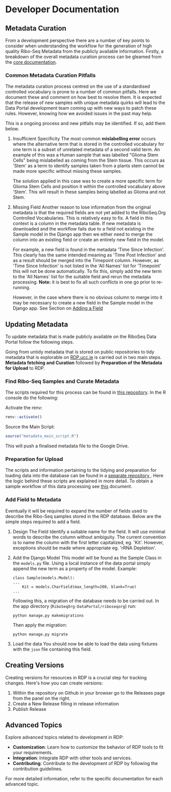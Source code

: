 # Developer Documentation

## Metadata Curation 
From a development perspective there are a number of key points to consider when understanding the workflow for the generation of high quality Ribo-Seq Metadata from the publicly available information. Firstly, a breakdown of the overall metadata curation process can be gleamed from the [core documentation](index.md). 

### Common Metadata Curation Pitfalls
The metadata curation process centred on the use of a standardised controlled vocabulary is prone to a number of common pitfalls. Here we document these and comment on how best to resolve them. It is expected that the release of new samples with unique metadata quirks will lead to the Data Portal development team coming up with new ways to patch these rules. However, knowing how we avoided issues in the past may help.

This is a ongoing process and new pitfalls may be identified. If so, add them below.

1. Insufficient Specificity
    The most common **mislabelling error** occurs where the alternative term that is stored in the controlled vocabulary for one term is a subset of unrelated metadata of a second valid term. An example of this was a Human sample that was labelled "Glioma Stem Cells" being mislabelled as coming from the Stem tissue. This occurs as 'Stem' as a term to identify samples taken from a plants stem cannot be made more specific without missing these samples. 

    The solution applied in this case was to create a more specific term for Glioma Stem Cells and position it within the controlled vocabulary above 'Stem'. This will result in these samples being labelled as Glioma and not Stem. 

2. Missing Field
    Another reason to lose information from the original metadata is that the required fields are not yet added to the RiboSeq.Org Controlled Vocabularies. This is relatively easy to fix. A field in this context is a column in the metadata table. If new metadata is downloaded and the workflow fails due to a field not existing in the Sample model in the Django app then we either need to merge the column into an existing field or create an entirely new field in the model. 

    For example, a new field is found in the metadata 'Time Since Infection'. This clearly has the same intended meaning as 'Time Post Infection' and as a result should be merged into the Timepoint column. However, as 'Time Since Infection' is not listed in the 'All Names' list for 'Timepoint' this will not be done automatically. To fix this, simply add the new term to the 'All Names' list for the suitable field and rerun the metadata processing. **Note:** it is best to fix all such conflicts in one go prior to re-running. 

    However, in the case where there is no obvious column to merge into it may be necessary to create a new field in the Sample model in the Django app. See Section on [Adding a Field](#add-field-to-metadata)

## Updating Metadata

To update metadata that is made publicly available on the RiboSeq Data Portal follow the following steps. 

Going from untidy metadata that is stored on public repositories to tidy metadata that is explorable on [RDP.ucc.ie](https://rdp.ucc.ie) is carried out in two main steps. **Metadata fetching and Curation** followed by **Preparation of the Metadata for Upload** to RDP. 

### Find Ribo-Seq Samples and Curate Metadata
The scripts required for this process can be found in [this repository](https://github.com/Roleren/riboseq_metadata). In the R console do the following: 

Activate the renv:
``` R
renv::activate()
``` 
Source the Main Script:
```R
source("metadata_main_script.R")
```
This will push a finalised metadata file to the Google Drive. 

### Preparation for Upload

The scripts and information pertaining to the tidying and preparation for loading data into the database can be found in a [separate repository ](https://github.com/riboseqorg/Metadata). Here the logic behind these scripts are explained in more detail. To obtain a sample workflow of this data processing see [this](https://github.com/riboseqorg/Metadata/blob/main/workflow.md) document. 

### Add Field to Metadata 
Eventually it will be required to expand the number of fields used to describe the Ribo-Seq samples stored in the RDP database. Below are the simple steps required to add a field. 

1. Design The Field
    Identify a suitable name for the field. It will use minimal words to describe the column without ambiguity. The current convention is to name the column with the first letter capitalized, eg. 'Kit'. However, exceptions should be made where appropriate eg. 'rRNA Depletion'. 

2. Add the Django Model 
    This model will be found as the Sample Class in the `models.py` file. Using a local instance of the data portal simply append the new term as a property of the model. 
    Example:
    ```
    class Sample(models.Model):
    ...
        Kit = models.CharField(max_length=200, blank=True)
    ...
    ```
    Following this, a migration of the database needs to be carried out. In the app directory (`RiboSeqOrg-DataPortal/riboseqorg`) run: 
    ```
    python manage.py makemigrations
    ```

    Then apply the migration:
    ``` 
    python manage.py migrate 
    ```

3. Load the data
    You should now be able to load the data using fixtures with the `json` file containing this field. 



## Creating Versions

Creating versions for resources in RDP is a crucial step for tracking changes. Here's how you can create versions:

1. Within the repository on Github in your browser go to the Releases page from the panel on the right. 
2. Create a New Release filling in release information 
3. Publish Release 

## Advanced Topics

Explore advanced topics related to development in RDP:

- **Customization**: Learn how to customize the behavior of RDP tools to fit your requirements.
- **Integration**: Integrate RDP with other tools and services.
- **Contributing**: Contribute to the development of RDP by following the contribution guidelines.

For more detailed information, refer to the specific documentation for each advanced topic.
